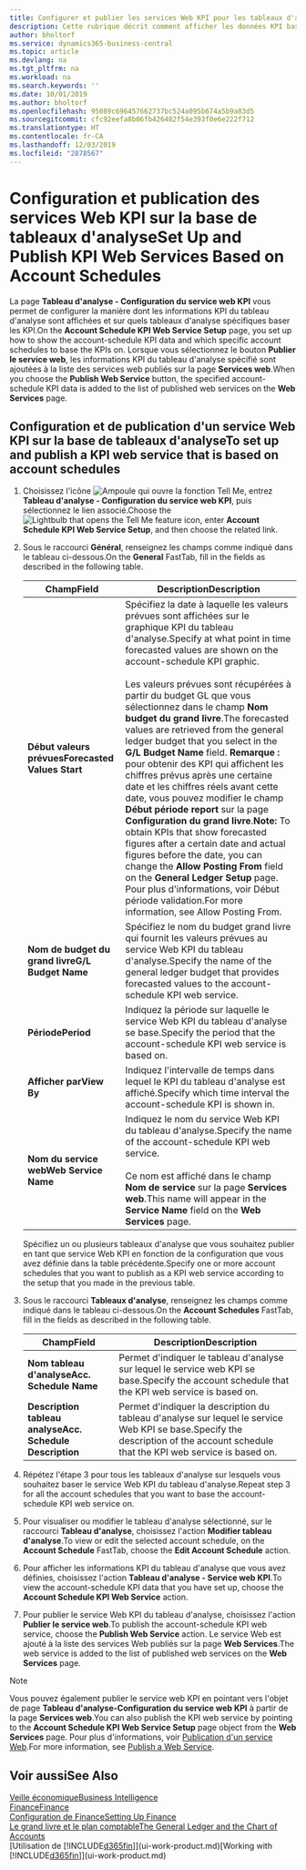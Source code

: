 ```yaml
---
title: Configurer et publier les services Web KPI pour les tableaux d'analyse | Microsoft Docs
description: Cette rubrique décrit comment afficher les données KPI basées sur des tableaux d'analyse spécifiques.
author: bholtorf
ms.service: dynamics365-business-central
ms.topic: article
ms.devlang: na
ms.tgt_pltfrm: na
ms.workload: na
ms.search.keywords: ''
ms.date: 10/01/2019
ms.author: bholtorf
ms.openlocfilehash: 95089c696457662737bc524a095b674a5b9a83d5
ms.sourcegitcommit: cfc92eefa8b06fb426482f54e393f0e6e222f712
ms.translationtype: HT
ms.contentlocale: fr-CA
ms.lasthandoff: 12/03/2019
ms.locfileid: "2878567"
---
```

# <a name="set-up-and-publish-kpi-web-services-based-on-account-schedules"></a><span data-ttu-id="b59c6-103">Configuration et publication des services Web KPI sur la base de tableaux d'analyse</span><span class="sxs-lookup"><span data-stu-id="b59c6-103">Set Up and Publish KPI Web Services Based on Account Schedules</span></span>
<span data-ttu-id="b59c6-104">La page **Tableau d'analyse - Configuration du service web KPI** vous permet de configurer la manière dont les informations KPI du tableau d'analyse sont affichées et sur quels tableaux d'analyse spécifiques baser les KPI.</span><span class="sxs-lookup"><span data-stu-id="b59c6-104">On the **Account Schedule KPI Web Service Setup** page, you set up how to show the account-schedule KPI data and which specific account schedules to base the KPIs on.</span></span> <span data-ttu-id="b59c6-105">Lorsque vous sélectionnez le bouton **Publier le service web**, les informations KPI du tableau d'analyse spécifié sont ajoutées à la liste des services web publiés sur la page **Services web**.</span><span class="sxs-lookup"><span data-stu-id="b59c6-105">When you choose the **Publish Web Service** button, the specified account-schedule KPI data is added to the list of published web services on the **Web Services** page.</span></span>  

## <a name="to-set-up-and-publish-a-kpi-web-service-that-is-based-on-account-schedules"></a><span data-ttu-id="b59c6-106">Configuration et de publication d'un service Web KPI sur la base de tableaux d'analyse</span><span class="sxs-lookup"><span data-stu-id="b59c6-106">To set up and publish a KPI web service that is based on account schedules</span></span>  
1.  <span data-ttu-id="b59c6-107">Choisissez l'icône ![Ampoule qui ouvre la fonction Tell Me](media/ui-search/search_small.png "Dites-moi ce que vous voulez faire"), entrez **Tableau d'analyse - Configuration du service web KPI**, puis sélectionnez le lien associé.</span><span class="sxs-lookup"><span data-stu-id="b59c6-107">Choose the ![Lightbulb that opens the Tell Me feature](media/ui-search/search_small.png "Tell me what you want to do") icon, enter **Account Schedule KPI Web Service Setup**, and then choose the related link.</span></span>  
2.  <span data-ttu-id="b59c6-108">Sous le raccourci **Général**, renseignez les champs comme indiqué dans le tableau ci-dessous.</span><span class="sxs-lookup"><span data-stu-id="b59c6-108">On the **General** FastTab, fill in the fields as described in the following table.</span></span>  

    |<span data-ttu-id="b59c6-109">Champ</span><span class="sxs-lookup"><span data-stu-id="b59c6-109">Field</span></span>|<span data-ttu-id="b59c6-110">Description</span><span class="sxs-lookup"><span data-stu-id="b59c6-110">Description</span></span>|  
    |---------------------------------|---------------------------------------|  
    |<span data-ttu-id="b59c6-111">**Début valeurs prévues**</span><span class="sxs-lookup"><span data-stu-id="b59c6-111">**Forecasted Values Start**</span></span>|<span data-ttu-id="b59c6-112">Spécifiez la date à laquelle les valeurs prévues sont affichées sur le graphique KPI du tableau d'analyse.</span><span class="sxs-lookup"><span data-stu-id="b59c6-112">Specify at what point in time forecasted values are shown on the account-schedule KPI graphic.</span></span><br /><br /> <span data-ttu-id="b59c6-113">Les valeurs prévues sont récupérées à partir du budget GL que vous sélectionnez dans le champ **Nom budget du grand livre**.</span><span class="sxs-lookup"><span data-stu-id="b59c6-113">The forecasted values are retrieved from the general ledger budget that you select in the **G/L Budget Name** field.</span></span> <span data-ttu-id="b59c6-114">**Remarque :** pour obtenir des KPI qui affichent les chiffres prévus après une certaine date et les chiffres réels avant cette date, vous pouvez modifier le champ **Début période report** sur la page **Configuration du grand livre**.</span><span class="sxs-lookup"><span data-stu-id="b59c6-114">**Note:**  To obtain KPIs that show forecasted figures after a certain date and actual figures before the date, you can change the **Allow Posting From** field on the **General Ledger Setup** page.</span></span> <span data-ttu-id="b59c6-115">Pour plus d'informations, voir Début période validation.</span><span class="sxs-lookup"><span data-stu-id="b59c6-115">For more information, see Allow Posting From.</span></span>|  
    |<span data-ttu-id="b59c6-116">**Nom de budget du grand livre**</span><span class="sxs-lookup"><span data-stu-id="b59c6-116">**G/L Budget Name**</span></span>|<span data-ttu-id="b59c6-117">Spécifiez le nom du budget grand livre qui fournit les valeurs prévues au service Web KPI du tableau d'analyse.</span><span class="sxs-lookup"><span data-stu-id="b59c6-117">Specify the name of the general ledger budget that provides forecasted values to the account-schedule KPI web service.</span></span>|  
    |<span data-ttu-id="b59c6-118">**Période**</span><span class="sxs-lookup"><span data-stu-id="b59c6-118">**Period**</span></span>|<span data-ttu-id="b59c6-119">Indiquez la période sur laquelle le service Web KPI du tableau d'analyse se base.</span><span class="sxs-lookup"><span data-stu-id="b59c6-119">Specify the period that the account-schedule KPI web service is based on.</span></span>|  
    |<span data-ttu-id="b59c6-120">**Afficher par**</span><span class="sxs-lookup"><span data-stu-id="b59c6-120">**View By**</span></span>|<span data-ttu-id="b59c6-121">Indiquez l'intervalle de temps dans lequel le KPI du tableau d'analyse est affiché.</span><span class="sxs-lookup"><span data-stu-id="b59c6-121">Specify which time interval the account-schedule KPI is shown in.</span></span>|  
    |<span data-ttu-id="b59c6-122">**Nom du service web**</span><span class="sxs-lookup"><span data-stu-id="b59c6-122">**Web Service Name**</span></span>|<span data-ttu-id="b59c6-123">Indiquez le nom du service Web KPI du tableau d'analyse.</span><span class="sxs-lookup"><span data-stu-id="b59c6-123">Specify the name of the account-schedule KPI web service.</span></span><br /><br /> <span data-ttu-id="b59c6-124">Ce nom est affiché dans le champ **Nom de service** sur la page **Services web**.</span><span class="sxs-lookup"><span data-stu-id="b59c6-124">This name will appear in the **Service Name** field on the **Web Services** page.</span></span>|  

    <span data-ttu-id="b59c6-125">Spécifiez un ou plusieurs tableaux d'analyse que vous souhaitez publier en tant que service Web KPI en fonction de la configuration que vous avez définie dans la table précédente.</span><span class="sxs-lookup"><span data-stu-id="b59c6-125">Specify one or more account schedules that you want to publish as a KPI web service according to the setup that you made in the previous table.</span></span>  

3.  <span data-ttu-id="b59c6-126">Sous le raccourci **Tableaux d'analyse**, renseignez les champs comme indiqué dans le tableau ci-dessous.</span><span class="sxs-lookup"><span data-stu-id="b59c6-126">On the **Account Schedules** FastTab, fill in the fields as described in the following table.</span></span>  

    |<span data-ttu-id="b59c6-127">Champ</span><span class="sxs-lookup"><span data-stu-id="b59c6-127">Field</span></span>|<span data-ttu-id="b59c6-128">Description</span><span class="sxs-lookup"><span data-stu-id="b59c6-128">Description</span></span>|  
    |---------------------------------|---------------------------------------|  
    |<span data-ttu-id="b59c6-129">**Nom tableau d'analyse**</span><span class="sxs-lookup"><span data-stu-id="b59c6-129">**Acc. Schedule Name**</span></span>|<span data-ttu-id="b59c6-130">Permet d'indiquer le tableau d'analyse sur lequel le service web KPI se base.</span><span class="sxs-lookup"><span data-stu-id="b59c6-130">Specify the account schedule that the KPI web service is based on.</span></span>|  
    |<span data-ttu-id="b59c6-131">**Description tableau analyse**</span><span class="sxs-lookup"><span data-stu-id="b59c6-131">**Acc. Schedule Description**</span></span>|<span data-ttu-id="b59c6-132">Permet d'indiquer la description du tableau d'analyse sur lequel le service Web KPI se base.</span><span class="sxs-lookup"><span data-stu-id="b59c6-132">Specify the description of the account schedule that the KPI web service is based on.</span></span>|  

4.  <span data-ttu-id="b59c6-133">Répétez l'étape 3 pour tous les tableaux d'analyse sur lesquels vous souhaitez baser le service Web KPI du tableau d'analyse.</span><span class="sxs-lookup"><span data-stu-id="b59c6-133">Repeat step 3 for all the account schedules that you want to base the account-schedule KPI web service on.</span></span>  
5.  <span data-ttu-id="b59c6-134">Pour visualiser ou modifier le tableau d'analyse sélectionné, sur le raccourci **Tableau d'analyse**, choisissez l'action **Modifier tableau d'analyse**.</span><span class="sxs-lookup"><span data-stu-id="b59c6-134">To view or edit the selected account schedule, on the **Account Schedule** FastTab, choose the **Edit Account Schedule** action.</span></span>  
6.  <span data-ttu-id="b59c6-135">Pour afficher les informations KPI du tableau d'analyse que vous avez définies, choisissez l'action **Tableau d'analyse - Service web KPI**.</span><span class="sxs-lookup"><span data-stu-id="b59c6-135">To view the account-schedule KPI data that you have set up, choose the **Account Schedule KPI Web Service** action.</span></span>  
7.  <span data-ttu-id="b59c6-136">Pour publier le service Web KPI du tableau d'analyse, choisissez l'action **Publier le service web**.</span><span class="sxs-lookup"><span data-stu-id="b59c6-136">To publish the account-schedule KPI web service, choose the **Publish Web Service** action.</span></span> <span data-ttu-id="b59c6-137">Le service Web est ajouté à la liste des services Web publiés sur la page **Web Services**.</span><span class="sxs-lookup"><span data-stu-id="b59c6-137">The web service is added to the list of published web services on the **Web Services** page.</span></span>  

> [!NOTE]  
>  <span data-ttu-id="b59c6-138">Vous pouvez également publier le service web KPI en pointant vers l'objet de page **Tableau d'analyse-Configuration du service web KPI** à partir de la page **Services web**.</span><span class="sxs-lookup"><span data-stu-id="b59c6-138">You can also publish the KPI web service by pointing to the **Account Schedule KPI Web Service Setup** page object from the **Web Services** page.</span></span> <span data-ttu-id="b59c6-139">Pour plus d'informations, voir [Publication d'un service Web](across-how-publish-web-service.md).</span><span class="sxs-lookup"><span data-stu-id="b59c6-139">For more information, see [Publish a Web Service](across-how-publish-web-service.md).</span></span>  

## <a name="see-also"></a><span data-ttu-id="b59c6-140">Voir aussi</span><span class="sxs-lookup"><span data-stu-id="b59c6-140">See Also</span></span>  
[<span data-ttu-id="b59c6-141">Veille économique</span><span class="sxs-lookup"><span data-stu-id="b59c6-141">Business Intelligence</span></span>](bi.md)  
[<span data-ttu-id="b59c6-142">Finance</span><span class="sxs-lookup"><span data-stu-id="b59c6-142">Finance</span></span>](finance.md)  
[<span data-ttu-id="b59c6-143">Configuration de Finance</span><span class="sxs-lookup"><span data-stu-id="b59c6-143">Setting Up Finance</span></span>](finance-setup-finance.md)  
[<span data-ttu-id="b59c6-144">Le grand livre et le plan comptable</span><span class="sxs-lookup"><span data-stu-id="b59c6-144">The General Ledger and the Chart of Accounts</span></span>](finance-general-ledger.md)  
<span data-ttu-id="b59c6-145">[Utilisation de [!INCLUDE[d365fin](includes/d365fin_md.md)]](ui-work-product.md)</span><span class="sxs-lookup"><span data-stu-id="b59c6-145">[Working with [!INCLUDE[d365fin](includes/d365fin_md.md)]](ui-work-product.md)</span></span>
